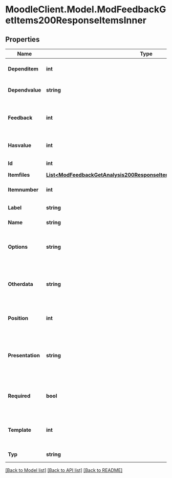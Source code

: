 # MoodleClient.Model.ModFeedbackGetItems200ResponseItemsInner

## Properties

Name | Type | Description | Notes
------------ | ------------- | ------------- | -------------
**Dependitem** | **int** | The item id this item depend on. | [optional] [default to 0]
**Dependvalue** | **string** | The depend value. | [optional] 
**Feedback** | **int** | The feedback instance id this records belongs to. | [optional] [default to 0]
**Hasvalue** | **int** | Whether it has a value or not. | [optional] [default to 0]
**Id** | **int** | The record id. | [optional] 
**Itemfiles** | [**List&lt;ModFeedbackGetAnalysis200ResponseItemsdataInnerItemItemfilesInner&gt;**](ModFeedbackGetAnalysis200ResponseItemsdataInnerItemItemfilesInner.md) |  | [optional] 
**Itemnumber** | **int** | The item position number | [optional] 
**Label** | **string** | The item label. | [optional] 
**Name** | **string** | The item name. | [optional] 
**Options** | **string** | Different additional settings for the item (question). | [optional] 
**Otherdata** | **string** | Additional data that may be required by external functions | [optional] 
**Position** | **int** | The position in the list of questions. | [optional] [default to 0]
**Presentation** | **string** | The text describing the item or the available possible answers. | [optional] 
**Required** | **bool** | Whether is a item (question) required or not. | [optional] [default to 0]
**Template** | **int** | If it belogns to a template, the template id. | [optional] [default to 0]
**Typ** | **string** | The type of the item. | [optional] 

[[Back to Model list]](../README.md#documentation-for-models) [[Back to API list]](../README.md#documentation-for-api-endpoints) [[Back to README]](../README.md)

